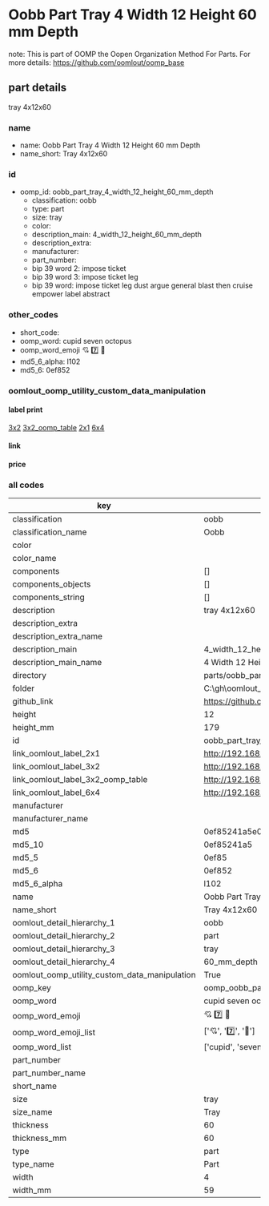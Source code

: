 # Oobb Part Tray 4 Width 12 Height 60 mm Depth  

note: This is part of OOMP the Oopen Organization Method For Parts. For more details: https://github.com/oomlout/oomp_base

##  part details
  



tray 4x12x60



### name
* name: Oobb Part Tray 4 Width 12 Height 60 mm Depth
* name_short: Tray 4x12x60 
### id
* oomp_id: oobb_part_tray_4_width_12_height_60_mm_depth
  * classification: oobb
  * type: part
  * size: tray
  * color: 
  * description_main: 4_width_12_height_60_mm_depth
  * description_extra: 
  * manufacturer: 
  * part_number: 
  * bip 39 word 2: impose ticket
  * bip 39 word 3: impose ticket leg
  * bip 39 word: impose ticket leg dust argue general blast then cruise empower label abstract

### other_codes
* short_code: 
* oomp_word: cupid seven octopus
* oomp_word_emoji :cupid: :seven: :octopus:
* md5_6_alpha: l102
* md5_6: 0ef852






### oomlout_oomp_utility_custom_data_manipulation
#### label print
[3x2](http://192.168.1.245:1112/?label=oomp%20l102)
[3x2_oomp_table](http://192.168.1.108:1112/?label=oomp%20l102)
[2x1](http://192.168.1.242:1112/?label=oomp%20l102)
[6x4](http://192.168.1.55:1112/?label=oomp%20l102)    

#### link

                              

#### price







### all codes 
| key | value |  
| --- | --- |  
| classification | oobb |  
| classification_name | Oobb |  
| color |  |  
| color_name |  |  
| components | [] |  
| components_objects | [] |  
| components_string | [] |  
| description | tray 4x12x60 |  
| description_extra |  |  
| description_extra_name |  |  
| description_main | 4_width_12_height_60_mm_depth |  
| description_main_name | 4 Width 12 Height 60 mm Depth |  
| directory | parts/oobb_part_tray_4_width_12_height_60_mm_depth |  
| folder | C:\gh\oomlout_oobb_version_4_generated_parts\parts\oobb_part_tray_4_width_12_height_60_mm_depth |  
| github_link | https://github.com/oomlout/oomlout_oomp_part_src/tree/main/parts/oobb_part_tray_4_width_12_height_60_mm_depth |  
| height | 12 |  
| height_mm | 179 |  
| id | oobb_part_tray_4_width_12_height_60_mm_depth |  
| link_oomlout_label_2x1 | http://192.168.1.242:1112/?label=oomp%20l102 |  
| link_oomlout_label_3x2 | http://192.168.1.245:1112/?label=oomp%20l102 |  
| link_oomlout_label_3x2_oomp_table | http://192.168.1.108:1112/?label=oomp%20l102 |  
| link_oomlout_label_6x4 | http://192.168.1.55:1112/?label=oomp%20l102 |  
| manufacturer |  |  
| manufacturer_name |  |  
| md5 | 0ef85241a5e022ed8305c444feb86b8f |  
| md5_10 | 0ef85241a5 |  
| md5_5 | 0ef85 |  
| md5_6 | 0ef852 |  
| md5_6_alpha | l102 |  
| name | Oobb Part Tray 4 Width 12 Height 60 mm Depth |  
| name_short | Tray 4x12x60  |  
| oomlout_detail_hierarchy_1 | oobb |  
| oomlout_detail_hierarchy_2 | part |  
| oomlout_detail_hierarchy_3 | tray |  
| oomlout_detail_hierarchy_4 | 60_mm_depth |  
| oomlout_oomp_utility_custom_data_manipulation | True |  
| oomp_key | oomp_oobb_part_tray_4_width_12_height_60_mm_depth |  
| oomp_word | cupid seven octopus |  
| oomp_word_emoji | :cupid: :seven: :octopus: |  
| oomp_word_emoji_list | [':cupid:', ':seven:', ':octopus:'] |  
| oomp_word_list | ['cupid', 'seven', 'octopus'] |  
| part_number |  |  
| part_number_name |  |  
| short_name |  |  
| size | tray |  
| size_name | Tray |  
| thickness | 60 |  
| thickness_mm | 60 |  
| type | part |  
| type_name | Part |  
| width | 4 |  
| width_mm | 59 |  
